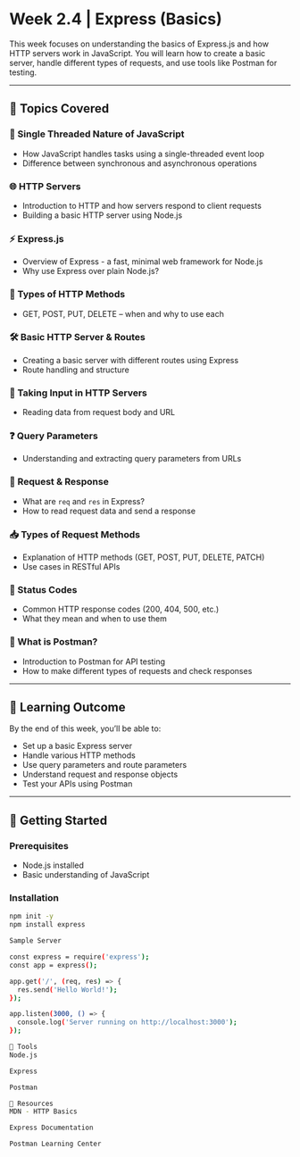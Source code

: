 # Week 2.4 | Express (Basics)

This week focuses on understanding the basics of Express.js and how HTTP servers work in JavaScript. You will learn how to create a basic server, handle different types of requests, and use tools like Postman for testing.

---

## 📘 Topics Covered

### 🧵 Single Threaded Nature of JavaScript
- How JavaScript handles tasks using a single-threaded event loop
- Difference between synchronous and asynchronous operations

### 🌐 HTTP Servers
- Introduction to HTTP and how servers respond to client requests
- Building a basic HTTP server using Node.js

### ⚡ Express.js
- Overview of Express - a fast, minimal web framework for Node.js
- Why use Express over plain Node.js?

### 🧩 Types of HTTP Methods
- GET, POST, PUT, DELETE – when and why to use each

### 🛠️ Basic HTTP Server & Routes
- Creating a basic server with different routes using Express
- Route handling and structure

### 💬 Taking Input in HTTP Servers
- Reading data from request body and URL

### ❓ Query Parameters
- Understanding and extracting query parameters from URLs

### 🔁 Request & Response
- What are `req` and `res` in Express?
- How to read request data and send a response

### 📥 Types of Request Methods
- Explanation of HTTP methods (GET, POST, PUT, DELETE, PATCH)
- Use cases in RESTful APIs

### 🔢 Status Codes
- Common HTTP response codes (200, 404, 500, etc.)
- What they mean and when to use them

### 🧪 What is Postman?
- Introduction to Postman for API testing
- How to make different types of requests and check responses

---

## 🧠 Learning Outcome
By the end of this week, you’ll be able to:
- Set up a basic Express server
- Handle various HTTP methods
- Use query parameters and route parameters
- Understand request and response objects
- Test your APIs using Postman

---

## 🚀 Getting Started

### Prerequisites
- Node.js installed
- Basic understanding of JavaScript

### Installation
```bash
npm init -y
npm install express

Sample Server

const express = require('express');
const app = express();

app.get('/', (req, res) => {
  res.send('Hello World!');
});

app.listen(3000, () => {
  console.log('Server running on http://localhost:3000');
});

🧰 Tools
Node.js

Express

Postman

📎 Resources
MDN - HTTP Basics

Express Documentation

Postman Learning Center

